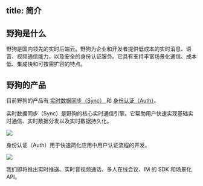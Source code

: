 title:  简介
---
<h2 id='野狗是什么' class="article-heading top-heading">野狗是什么</h2>

野狗是国内领先的实时后端云。野狗为企业和开发者提供低成本的实时消息、语音、视频通信能力，以及安全的身份认证服务。它具有支持丰富场景化通信、成本低、集成快和可按需扩容的特点。


## 野狗的产品
目前野狗的产品有 [实时数据同步（Sync） ](/overview/sync.html) 和 [身份认证（Auth）](/overview/auth.html)。

实时数据同步（Sync）是野狗的核心实时通信引擎。它帮助用户快速实现基础实时通信、实时数据分发以及实时数据持久化。

![](/images/introduction.jpg)

身份认证（Auth）用于快速简化应用中用户认证流程的开发。

![](/images/wilddogid.jpg)

我们即将推出实时推送、实时音视频通话、多人在线会议、IM 的 SDK 和场景化 API。



